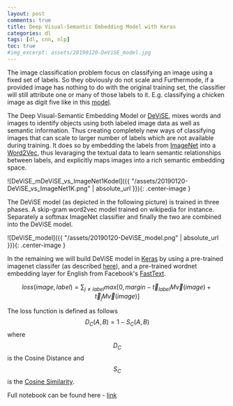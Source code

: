 ```yaml
---
layout: post
comments: true
title: Deep Visual-Semantic Embedding Model with Keras
categories: dl
tags: [dl, cnn, nlp]
toc: true
#img_excerpt: assets/20190120-DeViSE_model.jpg
---
```


The image classification problem focus on classifying an image using a fixed set of labels. So they obviously do not scale and Furthermode, if a provided image has nothing to do with the original training set, the classifier will still attribute one or many of those labels to it. E.g. classifying a chicken image as digit five like in this [model](https://emiliendupont.github.io/2018/03/14/mnist-chicken/).


The Deep Visual-Semantic Embedding Model or [DeViSE](https://papers.nips.cc/paper/5204-devise-a-deep-visual-semantic-embedding-model), mixes words and images to identify objects using both labeled image data as well as semantic information. Thus creating completely new ways of classifying images that can scale to larger number of labels which are not available during training. It does so by embedding the labels from [ImageNet](http://www.image-net.org) into a [Word2Vec](https://en.wikipedia.org/wiki/Word2vec), thus levaraging the textual
data to learn semantic relationships between labels, and explicitly maps images into a rich semantic
embedding space.

![DeViSE_mDeViSE_vs_ImageNet1Kodel]({{ "/assets/20190120-DeViSE_vs_ImageNet1K.png" | absolute_url }}){: .center-image }

The DeViSE model (as depicted in the following picture) is trained in three phases. A skip-gram word2vec model trained on wikipedia for instance. Separately a softmax ImageNet classifier and finally the two are combined into the DeViSE model.

![DeViSE_model]({{ "/assets/20190120-DeViSE_model.png" | absolute_url }}){: .center-image }

In the remaining we will build DeViSE model in [Keras](https://keras.io) by using a pre-trained imagenet classifer (as described [here](https://dzlab.github.io/dl/2018/12/25/transfer-learning-keras/)), and a pre-trained wordnet embedding layer for English from Facebook's [FastText](https://fasttext.cc/docs/en/pretrained-vectors.html).


$$ loss(image, label) = \sum_{j \neq label} max[0, margin − \vec{t}_{label} M \vec{v} (image) + \vec{t}_{j} M \vec{v} (image)] $$

The loss function is defined as follows $$  {\displaystyle D_{C}(A,B)=1-S_{C}(A,B)} $$ where $$ {\displaystyle D_{C}} $$ is the Cosine Distance and $$ {\displaystyle S_{C}} $$ is the [Cosine Similarity](https://en.wikipedia.org/wiki/Cosine_similarity).


Full notebook can be found here - [link](https://github.com/dzlab/deepprojects/blob/master/classification/DeViSE_keras.ipynb)